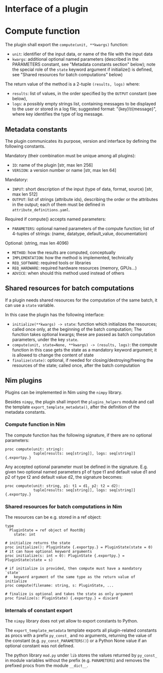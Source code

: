 # Interface of a plugin

# Compute function

The plugin shall export the `compute(unit, **kwargs)` function:
- `unit`: identifier of the input data, or name of the file with the input data
- `kwargs`: additional optional named parameters (described in the PARAMETERS
            constant, see "Metadata constants section" below); note the
            special role of the `state` keyword argument if initialize()
            is defined, see "Shared resources for batch computations" below)

The return value of the method is a 2-tuple `(results, logs)`
where:
 - `results`: list of values, in the order specified by
              the `OUTPUT` constant (see below),
 - `logs`: a possibly empty strings list, containing messages to be displayed
           to the user or stored in a log file;
           suggested format: "{key}\t{message}",
           where key identifies the type of log message.

## Metadata constants

The plugin communicates its purpose, version and interface by defining
the following constants.

Mandatory (their combination must be unique among all plugins):
 - `ID`:      name of the plugin              [str, max len 256]
 - `VERSION`: a version number or name        [str, max len 64]

Mandatory:
 - `INPUT`:   short description of the input (type of data, format, source)
              [str, max len 512]
 - `OUTPUT`:  list of strings (attribute ids), describing the order or the
              attributes in the output; each of them must be defined in
              `attribute_definitions.yaml`.

Required if compute() accepts named parameters:
 - `PARAMETERS`: optional named parameters of the compute function;
                 list of 4-tuples of strings:
                 (name, datatype, default_value, documentation)

Optional: (string, max len 4096)
 - `METHOD`:         how the results are computed, conceptually
 - `IMPLEMENTATION`: how the method is implemented, technically
 - `REQ_SOFTWARE`:   required tools or libraries
 - `REQ_HARDWARE`:   required hardware resources (memory, GPUs...)
 - `ADVICE`:         when should this method used instead of others

## Shared resources for batch computations

If a plugin needs shared resources for the computation of the same batch,
it can use a `state` variable.

In this case the plugin has the following interface:

 - `initialize(**kwargs) -> state`: function which initializes the resources;
   called once only, at the beginning of the batch computation;
   The function takes optional kwargs; these are passed as batch computation
   parameters, under the key `state`.
 - `compute(unit, state=None, **kwargs) -> (results, logs)`:
   the compute function in this case gets the state as a mandatory
   keyword argument; it is allowed to change the content of state
 - `finalize(state)`: optional, if needed for closing/destroying/freeing
   the resources of the state; called once, after the batch computation

## Nim plugins

Plugins can be implemented in Nim using the `nimpy` library.

Besides `nimpy`, the plugin shall import the `plugins_helpers` module
and call the template `export_template_metadata()`, after the definition
of the metadata constants.

### Compute function in Nim

The compute function has the following signature, if there are no
optional parameters:

```
proc compute(unit: string):
             tuple[results: seq[string]], logs: seq[string]] {.exportpy.}
```

Any accepted optional parameter must be defined in the signature.
E.g. given two optional named parameters p1 of type t1 and default value d1
and p2 of type t2 and default value d2, the signature becomes:
```
proc compute(unit: string, p1: t1 = d1, p2: t2 = d2):
             tuple[results: seq[string]], logs: seq[string]] {.exportpy.}
```

### Shared resources for batch computations in Nim

The resources can be e.g. stored in a ref object:

```
type
  PluginState = ref object of RootObj
    state: int

# initialize returns the state
proc initialize(): PluginState {.exportpy.} = PluginState(state = 0)
# it can have optional keyword arguments
proc initialize(s: int = 0): PluginState {.exportpy.} = PluginState(state = s)

# if initialize is provided, then compute must have a mandatory `state`
#   keyword argument of the same type as the return value of initialize
proc compute(filename: string, s: PluginState, ...

# finalize is optional and takes the state as only argument
proc finalize(s: PluginState) {.exportpy.} = discard
```

### Internals of constant export

The `nimpy` library does not yet allow to export constants to Python.

The `export_template_metadata` template exports all plugin-related constants as
procs with a prefix `py_const_` and no arguments, returning the value of the
constant (e.g. `py_const_PARAMETERS()`) or a Python None value if an optional
constant was not defined.

The python library `mod.py` under `lib` stores the values returned by
`py_const_` in module variables without the prefix (e.g. `PARAMETERS`) and
removes the prefixed procs from the module `__dict__`.

